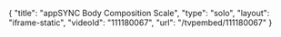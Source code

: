 {
    "title": "appSYNC Body Composition Scale",
    "type": "solo",
    "layout": "iframe-static",
    "videoId": "111180067",
    "url": "\/tvpembed\/111180067"
}